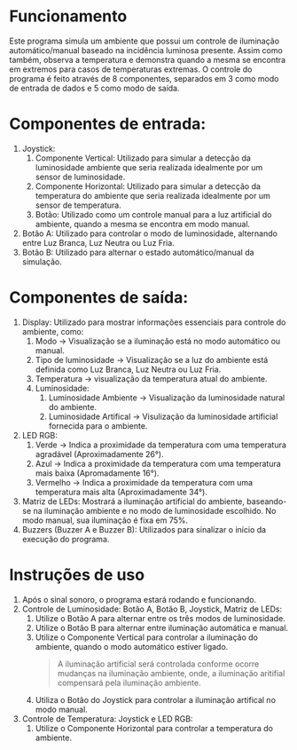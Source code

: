 # Funcionamento
Este programa simula um ambiente que possui um controle de iluminação automático/manual baseado na incidência luminosa presente. Assim como também, observa a temperatura e demonstra quando a mesma se encontra em extremos para casos de temperaturas extremas.
O controle do programa é feito através de 8 componentes, separados em 3 como modo de entrada de dados e 5 como modo de saída.

# Componentes de entrada:
1. Joystick:
    1. Componente Vertical:
        Utilizado para simular a detecção da luminosidade ambiente que seria realizada idealmente por um sensor de luminosidade.
    2. Componente Horizontal:
        Utilizado para simular a detecção da temperatura do ambiente que seria realizada idealmente por um sensor de temperatura.
    3. Botão:
        Utilizado como um controle manual para a luz artificial do ambiente, quando a mesma se encontra em modo manual.
2. Botão A:
    Utilizado para controlar o modo de luminosidade, alternando entre Luz Branca, Luz Neutra ou Luz Fria.
3. Botão B:
    Utilizado para alternar o estado automático/manual da simulação.

# Componentes de saída:
1. Display:
    Utilizado para mostrar informações essenciais para controle do ambiente, como:
    1. Modo -> Visualização se a iluminação está no modo automático ou manual.
    2. Tipo de luminosidade -> Visualização se a luz do ambiente está definida como Luz Branca, Luz Neutra ou Luz Fria.
    3. Temperatura -> visualização da temperatura atual do ambiente.
    4. Luminosidade:
        1. Luminosidade Ambiente -> Visualização da luminosidade natural do ambiente.
        2. Luminosidade Artifical -> Visulização da luminosidade artificial fornecida para o ambiente.
2. LED RGB:
    1. Verde -> Indica a proximidade da temperatura com uma temperatura agradável (Aproximadamente 26°).
    2. Azul -> Indica a proximidade da temperatura com uma temperatura mais baixa (Apromadamente 16°).
    3. Vermelho -> Indica a proximidade da temperatura com uma temperatura mais alta (Aproximadamente 34°).
3. Matriz de LEDs:
    Mostrará a iluminação artificial do ambiente, baseando-se na iluminação ambiente e no modo de luminosidade escolhido.
    No modo manual, sua iluminação é fixa em 75%.
4. Buzzers (Buzzer A e Buzzer B):
    Utilizados para sinalizar o início da execução do programa.

# Instruções de uso
1. Após o sinal sonoro, o programa estará rodando e funcionando.
2. Controle de Luminosidade: Botão A, Botão B, Joystick, Matriz de LEDs:
    1. Utilize o Botão A para alternar entre os três modos de luminosidade.
    2. Utilize o Botão B para alternar entre iluminação automática e manual.
    3. Utilize o Componente Vertical para controlar a iluminação do ambiente, quando o modo automático estiver ligado.
        > A iluminação artificial será controlada conforme ocorre mudanças na iluminação ambiente, onde, a iluminação aritifial compensará pela iluminação ambiente.
    4. Utiliza o Botão do Joystick para controlar a iluminação artifical no modo manual.
3. Controle de Temperatura: Joystick e LED RGB:
    1. Utilize o Componente Horizontal para controlar a temperatura do ambiente.
